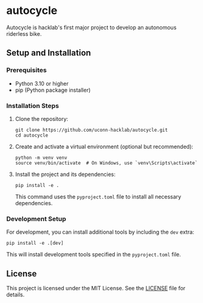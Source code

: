# autocycle

Autocycle is hacklab's first major project to develop an autonomous riderless bike.

## Setup and Installation

### Prerequisites

- Python 3.10 or higher
- pip (Python package installer)

### Installation Steps

1. Clone the repository:
   ```
   git clone https://github.com/uconn-hacklab/autocycle.git
   cd autocycle
   ```

2. Create and activate a virtual environment (optional but recommended):
   ```
   python -m venv venv
   source venv/bin/activate  # On Windows, use `venv\Scripts\activate`
   ```

3. Install the project and its dependencies:
   ```
   pip install -e .
   ```
   This command uses the `pyproject.toml` file to install all necessary dependencies.

### Development Setup

For development, you can install additional tools by including the `dev` extra:

```
pip install -e .[dev]
```

This will install development tools specified in the `pyproject.toml` file.

## License

This project is licensed under the MIT License. See the [LICENSE](LICENSE) file for details.